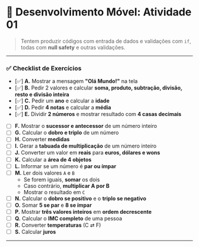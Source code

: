 # 📱 Desenvolvimento Móvel: Atividade 01

> Tentem produzir códigos com entrada de dados e validações com `if`, todas com **null safety** e outras validações.

---

### ✅ Checklist de Exercícios

- [✅] **A.** Mostrar a mensagem **"Olá Mundo!"** na tela  
- [✅] **B.** Pedir 2 valores e calcular **soma, produto, subtração, divisão, resto e divisão inteira**  
- [✅] **C.** Pedir um **ano** e calcular a **idade**  
- [✅] **D.** Pedir **4 notas** e calcular a **média**  
- [✅] **E.** Dividir **2 números** e mostrar resultado com **4 casas decimais**  
- [ ] **F.** Mostrar o **sucessor e antecessor** de um número inteiro  
- [ ] **G.** Calcular o **dobro e triplo** de um número  
- [ ] **H.** Converter **medidas**  
- [ ] **I.** Gerar a **tabuada de multiplicação** de um número inteiro  
- [ ] **J.** Converter um valor em **reais** para **euros, dólares e wons**  
- [ ] **K.** Calcular a **área de 4 objetos**  
- [ ] **L.** Informar se um número é **par ou ímpar**  
- [ ] **M.** Ler dois valores `A` e `B`  
   - Se forem iguais, **somar** os dois  
   - Caso contrário, **multiplicar A por B**  
   - Mostrar o resultado em `C`  
- [ ] **N.** Calcular o **dobro se positivo** e o **triplo se negativo**  
- [ ] **O.** Somar **5 se par** e **8 se ímpar**  
- [ ] **P.** Mostrar **três valores inteiros** em **ordem decrescente**  
- [ ] **Q.** Calcular o **IMC completo** de uma pessoa  
- [ ] **R.** Converter **temperaturas** (C ⇄ F)  
- [ ] **S.** Calcular **juros**

---